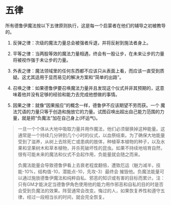 # 五律

所有德鲁伊魔法按以下五律原则执行，这是每一个启蒙者在他们的辅导之初被教导的。

1.  反弹之律：次级的魔法力量总会被强者斥退，并将反射到施法者身上。

2.  平等之律：当两股等效的魔法力量相遇，终会有一股让步，在未来让步的力量将被视作强于未让步的力量。

3.  外表之律：魔法领域里的任何东西都不应该只从表面上看，而应该一直受到质疑。这尤其适用于显而易见的解决方案和“简单的出路”。

4.  召唤之律：如果德鲁伊要召唤魔法力量并且发现这个仪式并非其预期的，这意味着他并没有足够的经验和能力去完成他想做的事情。

5.  因果之律：就像“因果报应”的概念一样，德鲁伊不应该期望不劳而获。一个
    魔法咒语的力量只等于创造和施放它的力量。试图召唤出超出自己能力范围的力量，就是把“负魔法”加在自己身上(坏运气)。

> 一旦一个个体从大地中吸取力量并用作魔法，他们必须替换掉这种能量。这通常是一个持续几分钟到几个小时的仪式，以血祭结束。为了确保大地能量受到了滋养，从树上去除死亡或患病的肢体，种植草本植物的种子，以及水果和坚果树木和草本植物，并杀死破坏性的昆虫。如果不持续地培育自然，很有可能未来的魔法和仪式不会起作用，负能量就会随之而来。
>
> 负魔法能量会导致德鲁伊看上去衰老程度翻倍，遭致厄运（魅力减半，技能-10%，结构值-10，潜能点-10，先攻-3）最终会
> 摧毁他。负魔法能量可以通过施放德鲁伊魔法和纯粹自私、邪恶的知识或有害的目标而累计。注：只有GM才能决定当德鲁伊角色使用他的能力用作邪恶和自私的目的时是否会受到负魔法的效果。阵营通常会改变。悔过的人，如果恢复养性和遵守五律，经过一段相当长的时间，就会完全恢复。

